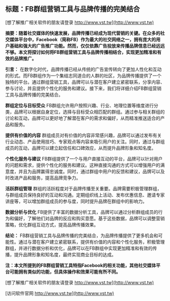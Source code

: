 ## **标题：FB群组营销工具与品牌传播的完美结合**

[想了解推广相关软件的朋友请登录 http://www.vst.tw](http://www.vst.tw)

**摘要：随着社交媒体的快速发展，品牌传播已经成为现代营销的关键。在众多的社交媒体平台中，Facebook（简称FB）作为最大的社交网络之一，拥有庞大的用户基础和强大的广告推广功能。然而，仅仅依靠广告投放来传播品牌信息已经远远不够。本文将探讨如何将FB群组营销工具与品牌传播相结合，实现更加精准和有效的品牌推广。**

**引言：**
在数字化时代，品牌传播已经从传统的广告宣传转向了更加人性化和互动的形式。而FB群组作为一个集结志同道合的人群的社区，为品牌传播提供了一个独特的平台。通过群组营销工具，品牌可以与潜在客户建立紧密联系，分享内容、参与讨论，并且提供个性化的服务和建议。接下来，我们将详细介绍FB群组营销工具与品牌传播的完美结合。

**群组定位与目标受众**
FB群组允许用户按照兴趣、行业、地理位置等维度进行分类，品牌可以根据自身定位，选择与目标受众相匹配的群组。通过参与相关群组的讨论和互动，品牌可以更好地了解潜在客户的需求和偏好，从而精准推送适合的产品和服务。

**提供有价值的内容**
群组成员对有价值的内容非常感兴趣，品牌可以通过发布有关行业动态、产品使用技巧、专家观点等内容来吸引用户的关注。同时，通过与群组成员的互动，品牌可以建立起信任和口碑效应，从而提升品牌形象和知名度。

**个性化服务与建议**
FB群组提供了一个与用户直接互动的平台，品牌可以针对用户的问题和需求，提供个性化的服务和建议。这种直接沟通的方式可以增强用户的满意度，并且为品牌赢得忠诚度。同时，通过群组中用户的反馈和建议，品牌可以及时改进产品和服务，提高品牌竞争力。

**活跃群组管理**
群组的活跃程度对于品牌传播至关重要。品牌需要积极管理群组，与群组成员保持良好的互动和沟通。定期组织线上活动、发布优惠信息、邀请专家讲座等，可以增加群组成员的参与度，同时提升品牌在群组中的影响力。

**数据分析与优化**
FB提供了丰富的数据分析工具，品牌可以通过分析群组成员的行为和偏好，了解他们对品牌的反应和购买意愿。基于这些数据，品牌可以调整营销策略，优化群组互动方式，提高品牌传播效果。

**结论：**
FB群组营销工具与品牌传播的完美结合，为品牌传播提供了更多机会和可能性。通过与潜在客户建立紧密联系，提供有价值的内容和个性化服务，积极管理群组，并进行数据分析和优化，品牌可以在FB群组中实现更加精准和有效的传播，提升品牌形象和知名度，最终实现商业目标的达成。

**注：本文所提到的FB群组营销工具特指Facebook的相关功能，其他社交媒体平台可能拥有类似的功能，但具体操作和效果可能有所不同。**

[想了解推广相关软件的朋友请登录 http://www.vst.tw](http://www.vst.tw)


[访问软件官网 http://www.vst.tw](http://www.vst.tw)
